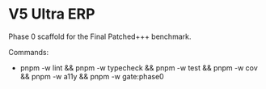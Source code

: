 # V5 Ultra ERP

Phase 0 scaffold for the Final Patched+++ benchmark.

Commands:

- pnpm -w lint && pnpm -w typecheck && pnpm -w test && pnpm -w cov && pnpm -w a11y && pnpm -w gate:phase0

